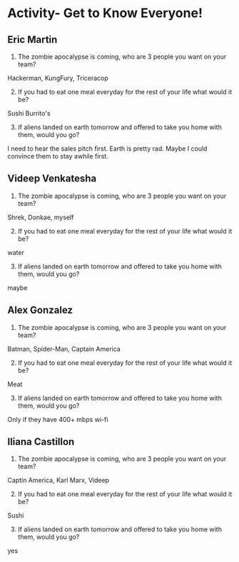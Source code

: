 # Activity- Get to Know Everyone!

## Eric Martin

1. The zombie apocalypse is coming, who are 3 people you want on your team?

Hackerman, KungFury, Triceracop

2. If you had to eat one meal everyday for the rest of your life what would it be?

Sushi Burrito's

3. If aliens landed on earth tomorrow and offered to take you home with them, would you go?

I need to hear the sales pitch first. Earth is pretty rad. Maybe I could convince them to stay awhile first.

## Videep Venkatesha

1. The zombie apocalypse is coming, who are 3 people you want on your team?

Shrek, Donkae, myself

2. If you had to eat one meal everyday for the rest of your life what would it be?

water

3. If aliens landed on earth tomorrow and offered to take you home with them, would you go?

maybe


## Alex Gonzalez

1. The zombie apocalypse is coming, who are 3 people you want on your team?

Batman, Spider-Man, Captain America 

2. If you had to eat one meal everyday for the rest of your life what would it be?

Meat

3. If aliens landed on earth tomorrow and offered to take you home with them, would you go?

Only if they have 400+ mbps wi-fi


## Iliana Castillon 

1. The zombie apocalypse is coming, who are 3 people you want on your team?

Captin America, Karl Marx, Videep

2. If you had to eat one meal everyday for the rest of your life what would it be?

Sushi

3. If aliens landed on earth tomorrow and offered to take you home with them, would you go?

yes

